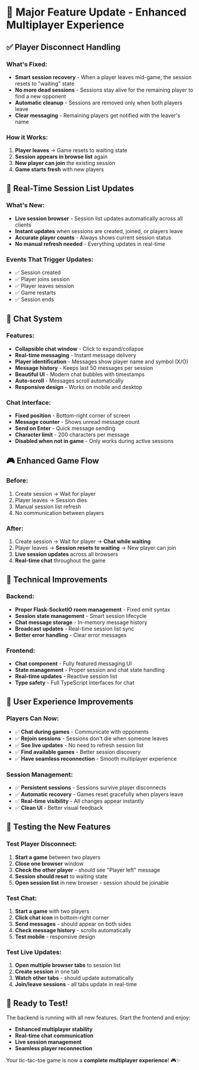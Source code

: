 # 🚀 Major Feature Update - Enhanced Multiplayer Experience

## ✅ **Player Disconnect Handling**

### **What's Fixed:**
- **Smart session recovery** - When a player leaves mid-game, the session resets to "waiting" state
- **No more dead sessions** - Sessions stay alive for the remaining player to find a new opponent
- **Automatic cleanup** - Sessions are removed only when both players leave
- **Clear messaging** - Remaining players get notified with the leaver's name

### **How it Works:**
1. **Player leaves** → Game resets to waiting state
2. **Session appears in browse list** again
3. **New player can join** the existing session
4. **Game starts fresh** with new players

## 🔄 **Real-Time Session List Updates**

### **What's New:**
- **Live session browser** - Session list updates automatically across all clients
- **Instant updates** when sessions are created, joined, or players leave
- **Accurate player counts** - Always shows current session status
- **No manual refresh needed** - Everything updates in real-time

### **Events That Trigger Updates:**
- ✅ Session created
- ✅ Player joins session  
- ✅ Player leaves session
- ✅ Game restarts
- ✅ Session ends

## 💬 **Chat System**

### **Features:**
- **Collapsible chat window** - Click to expand/collapse
- **Real-time messaging** - Instant message delivery
- **Player identification** - Messages show player name and symbol (X/O)
- **Message history** - Keeps last 50 messages per session
- **Beautiful UI** - Modern chat bubbles with timestamps
- **Auto-scroll** - Messages scroll automatically
- **Responsive design** - Works on mobile and desktop

### **Chat Interface:**
- **Fixed position** - Bottom-right corner of screen
- **Message counter** - Shows unread message count
- **Send on Enter** - Quick message sending
- **Character limit** - 200 characters per message
- **Disabled when not in game** - Only works during active sessions

## 🎮 **Enhanced Game Flow**

### **Before:**
1. Create session → Wait for player
2. Player leaves → Session dies
3. Manual session list refresh
4. No communication between players

### **After:**
1. Create session → Wait for player → **Chat while waiting**
2. Player leaves → **Session resets to waiting** → New player can join
3. **Live session updates** across all browsers
4. **Real-time chat** throughout the game

## 🔧 **Technical Improvements**

### **Backend:**
- **Proper Flask-SocketIO room management** - Fixed emit syntax
- **Session state management** - Smart session lifecycle
- **Chat message storage** - In-memory message history
- **Broadcast updates** - Real-time session list sync
- **Better error handling** - Clear error messages

### **Frontend:**
- **Chat component** - Fully featured messaging UI
- **State management** - Proper session and chat state handling
- **Real-time updates** - Reactive session list
- **Type safety** - Full TypeScript interfaces for chat

## 🎯 **User Experience Improvements**

### **Players Can Now:**
- ✅ **Chat during games** - Communicate with opponents
- ✅ **Rejoin sessions** - Sessions don't die when someone leaves
- ✅ **See live updates** - No need to refresh session list
- ✅ **Find available games** - Better session discovery
- ✅ **Have seamless reconnection** - Smooth multiplayer experience

### **Session Management:**
- ✅ **Persistent sessions** - Sessions survive player disconnects
- ✅ **Automatic recovery** - Games reset gracefully when players leave
- ✅ **Real-time visibility** - All changes appear instantly
- ✅ **Clean UI** - Better visual feedback

## 🧪 **Testing the New Features**

### **Test Player Disconnect:**
1. **Start a game** between two players
2. **Close one browser** window
3. **Check the other player** - should see "Player left" message
4. **Session should reset** to waiting state
5. **Open session list** in new browser - session should be joinable

### **Test Chat:**
1. **Start a game** with two players
2. **Click chat icon** in bottom-right corner
3. **Send messages** - should appear on both sides
4. **Check message history** - scrolls automatically
5. **Test mobile** - responsive design

### **Test Live Updates:**
1. **Open multiple browser tabs** to session list
2. **Create session** in one tab
3. **Watch other tabs** - should update automatically
4. **Join/leave sessions** - all tabs update in real-time

## 🚀 **Ready to Test!**

The backend is running with all new features. Start the frontend and enjoy:

- **Enhanced multiplayer stability**
- **Real-time chat communication** 
- **Live session management**
- **Seamless player reconnection**

Your tic-tac-toe game is now a **complete multiplayer experience**! 🎮✨ 